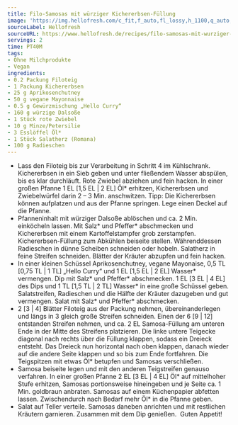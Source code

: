 ```yaml
---
title: Filo-Samosas mit würziger Kichererbsen-Füllung
image: 'https://img.hellofresh.com/c_fit,f_auto,fl_lossy,h_1100,q_auto,w_2600/hellofresh_s3/image/filo-samosas-mit-wurziger-kichererbsen-fullung-b7b18a39.jpg'
sourceLabel: Hellofresh
sourceURL: https://www.hellofresh.de/recipes/filo-samosas-mit-wurziger-kichererbsen-fullung-634694ce3c8ea89f000f9033
servings: 2
time: PT40M
tags:
- Ohne Milchprodukte
- Vegan
ingredients:
- 0.2 Packung Filoteig
- 1 Packung Kichererbsen
- 25 g Aprikosenchutney
- 50 g vegane Mayonnaise
- 0.5 g Gewürzmischung „Hello Curry“
- 160 g würzige Dalsoße
- 1 Stück rote Zwiebel
- 10 g Minze/Petersilie
- 3 Esslöffel Öl*
- 1 Stück Salatherz (Romana)
- 100 g Radieschen
---
```


- Lass den Filoteig bis zur Verarbeitung in Schritt 4 im Kühlschrank.  Kichererbsen in ein Sieb geben und unter fließendem Wasser abspülen, bis es klar durchläuft.  Rote Zwiebel abziehen und fein hacken.  In einer großen Pfanne 1 EL [1,5 EL | 2 EL] Öl\* erhitzen, Kichererbsen und Zwiebelwürfel darin 2 – 3 Min. anschwitzen. Tipp: Die Kichererbsen können aufplatzen und aus der Pfanne springen. Lege einen Deckel auf die Pfanne.
- Pfanneninhalt mit würziger Dalsoße ablöschen und ca. 2 Min. einköcheln lassen. Mit Salz\* und Pfeffer\* abschmecken und Kichererbsen mit einem Kartoffelstampfer grob zerstampfen. Kichererbsen-Füllung zum Abkühlen beiseite stellen.  Währenddessen Radieschen in dünne Scheiben schneiden oder hobeln.  Salatherz in feine Streifen schneiden. Blätter der Kräuter abzupfen und fein hacken.
- In einer kleinen Schüssel Aprikosenchutney, vegane Mayonaise, 0,5 TL [0,75 TL | 1 TL] „Hello Curry“ und 1 EL [1,5 EL | 2 EL] Wasser\* vermengen. Dip mit Salz\* und Pfeffer\* abschmecken.   1 EL [3 EL | 4 EL] des Dips und 1 TL [1,5 TL | 2 TL] Wasser\* in eine große Schüssel geben. Salatstreifen, Radieschen und die Hälfte der Kräuter dazugeben und gut vermengen. Salat mit Salz\* und Pfeffer\* abschmecken.
- 2 [3 | 4] Blätter Filoteig aus der Packung nehmen, übereinanderlegen und längs in 3 gleich große Streifen schneiden.  Einen der 6 [9 | 12] entstanden Streifen nehmen, und ca. 2 EL Samosa-Füllung am unteren Ende in der Mitte des Streifens platzieren. Die linke untere Teigecke diagonal nach rechts über die Füllung klappen, sodass ein Dreieck entsteht. Das Dreieck nun horizontal nach oben klappen, danach wieder auf die andere Seite klappen und so bis zum Ende fortfahren.  Die Teigspitzen mit etwas Öl\* betupfen und Samosas verschließen.
- Samosa beiseite legen und mit den anderen Teigstreifen genauso verfahren.  In einer großen Pfanne 2 EL [3 EL | 4 EL] Öl\* auf mittelhoher Stufe erhitzen, Samosas portionsweise hineingeben und je Seite ca. 1 Min. goldbraun anbraten. Samosas auf einem Küchenpapier abfetten lassen. Zwischendurch nach Bedarf mehr Öl\* in die Pfanne geben.
- Salat auf Teller verteile. Samosas daneben anrichten und mit restlichen Kräutern garnieren. Zusammen mit dem Dip genießen. ﻿ Guten Appetit!
